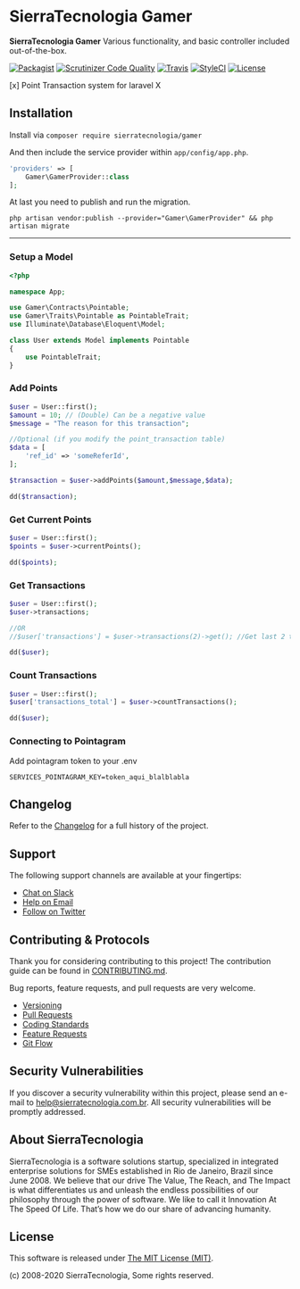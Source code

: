 # SierraTecnologia Gamer

**SierraTecnologia Gamer** Various functionality, and basic controller included out-of-the-box.

[![Packagist](https://img.shields.io/packagist/v/sierratecnologia/gamer.svg?label=Packagist&style=flat-square)](https://packagist.org/packages/sierratecnologia/gamer)
[![Scrutinizer Code Quality](https://img.shields.io/scrutinizer/g/sierratecnologia/gamer.svg?label=Scrutinizer&style=flat-square)](https://scrutinizer-ci.com/g/sierratecnologia/gamer/)
[![Travis](https://img.shields.io/travis/sierratecnologia/gamer.svg?label=TravisCI&style=flat-square)](https://travis-ci.org/sierratecnologia/gamer)
[![StyleCI](https://styleci.io/repos/60968880/shield)](https://styleci.io/repos/60968880)
[![License](https://img.shields.io/packagist/l/sierratecnologia/gamer.svg?label=License&style=flat-square)](https://github.com/sierratecnologia/gamer/blob/master/LICENSE)

[x] Point Transaction system for laravel X

## Installation

Install via `composer require sierratecnologia/gamer`

And then include the service provider within `app/config/app.php`.

```php
'providers' => [
    Gamer\GamerProvider::class
];
```

At last you need to publish and run the migration.
```
php artisan vendor:publish --provider="Gamer\GamerProvider" && php artisan migrate
```

-----

### Setup a Model
```php
<?php

namespace App;

use Gamer\Contracts\Pointable;
use Gamer\Traits\Pointable as PointableTrait;
use Illuminate\Database\Eloquent\Model;

class User extends Model implements Pointable
{
    use PointableTrait;
}
```

### Add Points
```php
$user = User::first();
$amount = 10; // (Double) Can be a negative value
$message = "The reason for this transaction";

//Optional (if you modify the point_transaction table)
$data = [
    'ref_id' => 'someReferId',
];

$transaction = $user->addPoints($amount,$message,$data);

dd($transaction);
```

### Get Current Points
```php
$user = User::first();
$points = $user->currentPoints();

dd($points);
```

### Get Transactions
```php
$user = User::first();
$user->transactions;

//OR
//$user['transactions'] = $user->transactions(2)->get(); //Get last 2 transactions

dd($user);
```

### Count Transactions
```php
$user = User::first();
$user['transactions_total'] = $user->countTransactions();

dd($user);
```

### Connecting to Pointagram

Add pointagram token to your .env
```
SERVICES_POINTAGRAM_KEY=token_aqui_blalblabla
```

## Changelog

Refer to the [Changelog](CHANGELOG.md) for a full history of the project.


## Support

The following support channels are available at your fingertips:

- [Chat on Slack](https://bit.ly/sierratecnologia-slack)
- [Help on Email](mailto:help@sierratecnologia.com.br)
- [Follow on Twitter](https://twitter.com/sierratecnologia)


## Contributing & Protocols

Thank you for considering contributing to this project! The contribution guide can be found in [CONTRIBUTING.md](CONTRIBUTING.md).

Bug reports, feature requests, and pull requests are very welcome.

- [Versioning](CONTRIBUTING.md#versioning)
- [Pull Requests](CONTRIBUTING.md#pull-requests)
- [Coding Standards](CONTRIBUTING.md#coding-standards)
- [Feature Requests](CONTRIBUTING.md#feature-requests)
- [Git Flow](CONTRIBUTING.md#git-flow)


## Security Vulnerabilities

If you discover a security vulnerability within this project, please send an e-mail to [help@sierratecnologia.com.br](help@sierratecnologia.com.br). All security vulnerabilities will be promptly addressed.


## About SierraTecnologia

SierraTecnologia is a software solutions startup, specialized in integrated enterprise solutions for SMEs established in Rio de Janeiro, Brazil since June 2008. We believe that our drive The Value, The Reach, and The Impact is what differentiates us and unleash the endless possibilities of our philosophy through the power of software. We like to call it Innovation At The Speed Of Life. That’s how we do our share of advancing humanity.


## License

This software is released under [The MIT License (MIT)](LICENSE).

(c) 2008-2020 SierraTecnologia, Some rights reserved.
